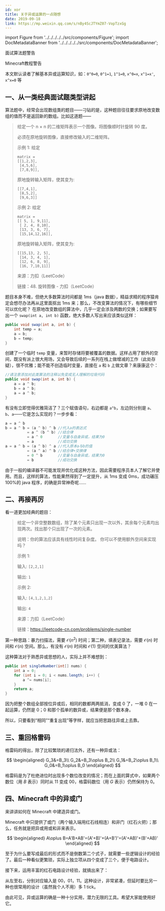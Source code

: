 ```yaml
---
id: xor
title: 关于异或运算的一点随想
date: 2019-09-18
link: https://mp.weixin.qq.com/s/nBy4ScJTYmZ07-VopTzxGg
---
```


import Figure from '../../../../../src/components/Figure';
import DocMetadataBanner from '../../../../../src/components/DocMetadataBanner';

<DocMetadataBanner frontMatter={frontMatter} />

<p style={{color: 'orange'}}>面试算法题警告</p>
<p style={{color: 'orange'}}>Minecraft教程警告</p>
<p style={{color: 'orange'}}>本文默认读者了解基本异或运算知识，如：<code>0^0=0</code>, <code>0^1=1</code>, <code>1^1=0</code>, <code>x^0=x</code>, <code>x^1=x'</code>, <code>x^x=0</code> 等</p>

## 一、从一类经典面试题类型讲起

算法题中，经常会出现数组类的题目——刁钻的是，这种题目往往要求原地改变数组的值而不是返回新的数组。比如这道题——

> 给定一个 n × n 的二维矩阵表示一个图像。将图像顺时针旋转 90 度。
>
> 必须在原地旋转图像，直接修改输入的二维矩阵。
>
> 示例 1: 给定
>
> ```text
> matrix =
> [[1,2,3],
>  [4,5,6],
>  [7,8,9]],
> ```
>
> 原地旋转输入矩阵，使其变为:
>
> ```text
> [[7,4,1],
>  [8,5,2],
>  [9,6,3]]
> ```
>
> 示例 2: 给定
>
> ```text
> matrix =
> [[ 5, 1, 9,11],
>  [ 2, 4, 8,10],
>  [13, 3, 6, 7],
>  [15,14,12,16]],
> ```
>
> 原地旋转输入矩阵，使其变为:
>
> ```text
> [[15,13, 2, 5],
>  [14, 3, 4, 1],
>  [12, 6, 8, 9],
>  [16, 7,10,11]]
> ```
>
> 来源：力扣（LeetCode）
>
> 链接：48. 旋转图像 - 力扣（LeetCode）

题目本身不难，但绝大多数算法时间都是 1ms（java 数据），精益求精的程序猿肯定会想尽办法再从这里面抠出 1ms 来；那么，不改变算法的情况下，有哪些细节可以优化呢？
在原地改变数组的算法中，几乎一定会涉及两数的交换；如果要写出一个 `swap(int a, int b)` 函数，绝大多数人写出来应该类似这样：

```java
public void swap(int a, int b) {
    int temp = a;
    a = b;
    b = temp;
}
```

创建了一个临时 `temp` 变量，来暂时存储将要被覆盖的数据。这样占用了额外的空间，既没有派上很大用场，又会导致后续的一系列在栈上做增减的工作（此处存疑），很不优雅；能不能不创造临时变量，直接在 `a` 和 `b` 上做文章？来康康这个：

```java
//请注意添加对此类算法的注释以免变成无人理解的垃圾代码
public void swap(int a, int b) {
    a = a ^ b;
    b = a ^ b;
    a = a ^ b;
}
```

有没有立即觉得优雅简洁了？三个赋值语句，右边都是 `a^b`，左边则分别是 `a`、`b`、`a`——它是怎么实现的？一步步看：

```java
a = a ^ b
b = a ^ b = (a ^ b) ^ b //代入a的表达式
          = a ^ (b ^ b) //结合律
          = a ^ 0       //变量与自身异或，结果为0
          = a           //成功交换
a = a ^ b = (a ^ b) ^ a //代入原本a与b的值
          = (a ^ a) ^ b //结合律+交换律
          = 0 ^ b       //变量与自身异或，结果为0
          = b           //成功交换
```

由于一般的编译器不可能发现并优化成这种方法，因此需要程序员本人了解它并使用。而且，这样的算法，性能果然得到了一定提升，从 1ms 变成 0ms，成功碾压 100%的 java 程序，的确是异常神奇呢……

## 二、再接再厉

看一道更加经典的题目：

> 给定一个非空整数数组，除了某个元素只出现一次以外，其余每个元素均出现两次。找出那个只出现了一次的元素。
>
> 说明：你的算法应该具有线性时间复杂度。 你可以不使用额外空间来实现吗？
>
> 示例 1:
>
> 输入: `[2,2,1]`
>
> 输出: `1`
>
> 示例 2:
>
> 输入: `[4,1,2,1,2]`
>
> 输出: `4`
>
> 来源：力扣（LeetCode）
>
> 链接：https://leetcode-cn.com/problems/single-number

第一种思路：暴力扫描法，需要 $\mathcal{O}(n^2)$ 时间；第二种，填表记录法，需要 $\mathcal{O}(n)$ 时间和 $\mathcal{O}(n)$ 空间。那么，有没有 $\mathcal{O}(n)$ 时间和 $\mathcal{O}(1)$ 空间的优美算法？

这种算法对于熟悉异或思想的人，实际上并不难想到：

```java
public int singleNumber(int[] nums) {
    int a = 0;
    for (int i = 0; i < nums.length; i++) {
        a ^= nums[i];
    }
    return a;
}
```

因为把整个数组全部按位异或后，相同的数都两两抵消，变成 0 了，一堆 0 在一起运算，仍然是 0；0 和那个孤单的数异或，结果便是那个数本身。

所以，只要看到“相同”“重复出现”等字样，就应当把思路往异或上去靠。

## 三、重回格雷码

格雷码的得出，除了比较繁琐的递归法外，还有一种异或法：

$$
\begin{aligned}
G_3&=B_3\\
G_2&=B_3\oplus B_2\\
G_1&=B_2\oplus B_1\\
G_0&=B_1\oplus B_0
\end{aligned}
$$

格雷码是为了杜绝进位时出现多个数位改变的情况；而在上面的算式中，如果两个数位（用 $B$ 表示）同时从 11 变成 00，格雷码数位（用 $G$ 表示）仍然保持为 0。

## 四、Minecraft 中的异或门

来讲讲如何在 Minecraft 中建造异或门。

Minecraft 中只提供了或门（两个输入端用红石线相连）和非门（红石火把）；那么，任务就是把异或用或和非来表示。

$$
\begin{aligned}
A\oplus B=A'B+AB'=(A'+B)'+(A+B')'=(A'+AB)'+(B'+AB)'
\end{aligned}
$$

至于为什么要写成最后的形式而不是倒数第二个式子，就需要一些逻辑设计的经验了。最后一种看似更繁琐，实际上独立项从四个变成了三个，便于电路设计。

接下来，运用丰富的红石电路设计经验，就搞出来了：

<Figure src="/zh-Hans/img/./docs/Technology/xor/JGibibkelET6ickicicmsMd0DBoeWH4UjqXpE9cQke2iaoOHl6G11EPeDNCFFKe8JBicQTLShTYQeseTjib8YgymQHMI8g.jpeg"></Figure>

从左至右，分别对应输入是 00，01，11。这种设计，非常紧凑，但延时要比另一种也很常用的设计（虽然我个人不用）多 1 tick。

由此可见，异或运算的确是一种十分实用，潜力无限的工具。希望大家能使用好它。
